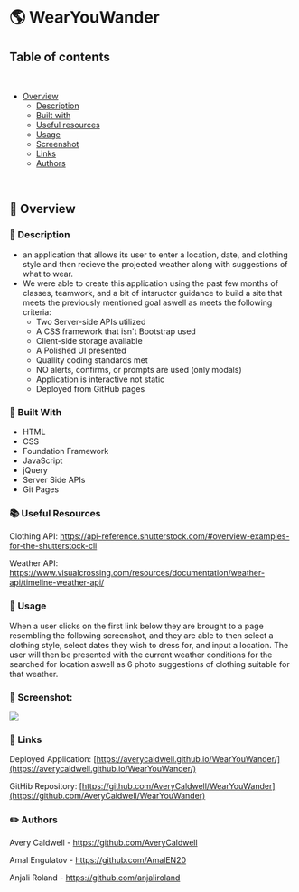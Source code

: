 # 🌎 WearYouWander


## Table of contents
​
- [Overview](#overview)
  - [Description](#description)
  - [Built with](#built-with)
  - [Useful resources](#useful-resources)
  - [Usage](#usage)
  - [Screenshot](#screenshot)
  - [Links](#links)
  - [Authors](#authors)

​

## 📁 Overview

### 📝 Description
- an application that allows its user to enter a location, date, and clothing style and then recieve the projected weather along with suggestions of what to wear.
- We were able to create this application using the past few months of classes, teamwork, and a bit of intsructor guidance to build a site that meets the previously mentioned goal aswell as meets the following criteria:
  - Two Server-side APIs utilized
  - A CSS framework that isn't Bootstrap used
  - Client-side storage available
  - A Polished UI presented
  - Quallity coding standards met
  - NO alerts, confirms, or prompts are used (only modals)
  - Application is interactive not static
  - Deployed from GitHub pages


### 🔨 Built With
- HTML
- CSS
- Foundation Framework
- JavaScript
- jQuery
- Server Side APIs
- Git Pages


### 📚 Useful Resources

Clothing API: https://api-reference.shutterstock.com/#overview-examples-for-the-shutterstock-cli

Weather API: https://www.visualcrossing.com/resources/documentation/weather-api/timeline-weather-api/

### 💾 Usage
When a user clicks on the first link below they are brought to a page resembling the following screenshot, and they are able to then select a clothing style, select dates they wish to dress for, and input a location.
The user will then be presented with the current weather conditions for the searched for location aswell as 6 photo suggestions of clothing suitable for that weather.

### 📸 Screenshot:
<img src="./Assets/img/landingPage.png">

### 🔗 Links
Deployed Application: [https://averycaldwell.github.io/WearYouWander/](https://averycaldwell.github.io/WearYouWander/)

GitHib Repository: [https://github.com/AveryCaldwell/WearYouWander](https://github.com/AveryCaldwell/WearYouWander)


### ✏️ Authors

Avery Caldwell - https://github.com/AveryCaldwell

Amal Engulatov - https://github.com/AmalEN20

Anjali Roland - https://github.com/anjaliroland

